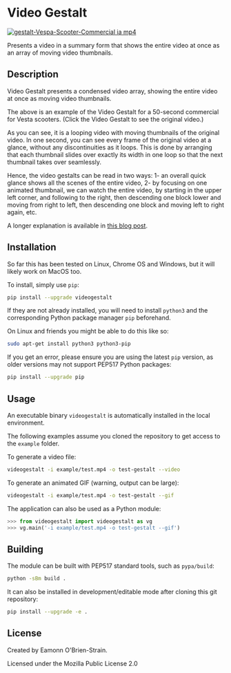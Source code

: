 # Video Gestalt

[![gestalt-Vespa-Scooter-Commercial ia mp4][1]][2]

Presents a video in a summary form that shows the entire video at once as an array of moving video thumbnails.

## Description

Video Gestalt presents a condensed video array, showing the entire video at once as moving video thumbnails.

The above is an example of the Video Gestalt for a 50-second commercial for Vesta scooters. (Click the Video Gestalt to see the original video.)

As you can see, it is a looping video with moving thumbnails of the original video. In one second, you can see every frame of the original video at a glance, without any discontinuities as it loops. This is done by arranging that each thumbnail slides over exactly its width in one loop so that the next thumbnail takes over seamlessly.

Hence, the video gestalts can be read in two ways: 1- an overall quick glance shows all the scenes of the entire video, 2- by focusing on one animated thumbnail, we can watch the entire video, by starting in the upper left corner, and following to the right, then descending one block lower and moving from right to left, then descending one block and moving left to right again, etc.

A longer explanation is available in [this blog post](https://eamonn.org/video-gestalt-one-glance-overview-of-a-video).

## Installation

So far this has been tested on Linux, Chrome OS and Windows, but it will likely work on MacOS too.

To install, simply use `pip`:

```bash
pip install --upgrade videogestalt
```

If they are not already installed, you will need to install `python3` and the corresponding Python package manager `pip` beforehand.

On Linux and friends you might be able to do this like so:
```bash
sudo apt-get install python3 python3-pip
```

If you get an error, please ensure you are using the latest `pip` version, as older versions may not support PEP517 Python packages:

```bash
pip install --upgrade pip
```

## Usage

An executable binary `videogestalt` is automatically installed in the local environment.

The following examples assume you cloned the repository to get access to the `example` folder.

To generate a video file:

```bash
videogestalt -i example/test.mp4 -o test-gestalt --video
```

To generate an animated GIF (warning, output can be large):

```bash
videogestalt -i example/test.mp4 -o test-gestalt --gif
```

The application can also be used as a Python module:

```python
>>> from videogestalt import videogestalt as vg
>>> vg.main('-i example/test.mp4 -o test-gestalt --gif')
```

## Building

The module can be built with PEP517 standard tools, such as `pypa/build`:

```bash
python -sBm build .
```

It can also be installed in development/editable mode after cloning this git repository:

```bash
pip install --upgrade -e .
```

## License

Created by Eamonn O'Brien-Strain.

Licensed under the Mozilla Public License 2.0

[1]: https://github.com/eobrain/videogestalt/master/resources/vespa-commercial-gestalt.gif
[2]: https://ia904607.us.archive.org/11/items/vespa-scooter-commercial/Vespa%20Scooter%20Commercial.mp4

